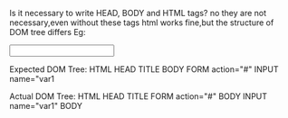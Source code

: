 Is it necessary to write HEAD, BODY and HTML tags?
no they are not necessary,even without these tags html works fine,but the structure of DOM tree differs
Eg:
<!DOCTYPE html>
<title>Test case</title>
<form action='#'>
   <input name="var1">
</form>
Expected DOM Tree:
HTML
    HEAD
        TITLE
    BODY
        FORM action="#"
            INPUT name="var1
            
Actual DOM Tree:
HTML
    HEAD
       TITLE
       FORM action="#"
           BODY
               INPUT name="var1"
    BODY
